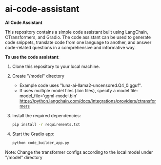 # ai-code-assistant

**AI Code Assistant**

This repository contains a simple code assistant built using LangChain, CTransformers, and Gradio. The code assistant can be used to generate code snippets, translate code from one language to another, and answer code-related questions in a comprehensive and informative way. 

**To use the code assistant:**

1. Clone this repository to your local machine.

2. Create "/model" directory
    - Example code uses "luna-ai-llama2-uncensored.Q4_0.gguf".
    - If uses multiple model files (.bin files), specify a model file: model_file='ggml-model.bin'
      https://python.langchain.com/docs/integrations/providers/ctransformers
      
3. Install the required dependencies: 
    ```bash
    pip install -r requirements.txt
    ```
4.  Start the Gradio app:
    ```bash
    python code_builder_app.py
    ```
Note: Change the transformer configs according to the local model under "/model" directory
